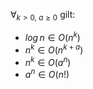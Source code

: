$\forall_{k>0,\ a \geq 0}$ gilt:
- $log\, n \in O(n^k)$ 
- $n^{k} \in O(n^{k + a})$
- $n^{k}\in O(a^{n})$
- $a^{n} \in O(n!)$

